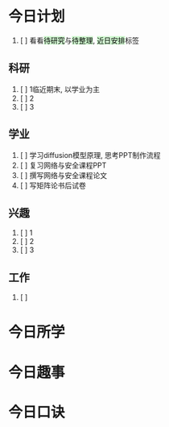 # 今日计划

1. [ ] 看看<mark style="background: #BBFABBA6;">待研究</mark>与<mark style="background: #BBFABBA6;">待整理</mark>,  <mark style="background: #BBFABBA6;">近日安排</mark>标签

## 科研

1. [ ] 1临近期末, 以学业为主
2. [ ] 2
3. [ ] 3 
 
## 学业

1. [ ] 学习diffusion模型原理, 思考PPT制作流程
2. [ ] 复习网络与安全课程PPT
3. [ ] 撰写网络与安全课程论文 
4. [ ] 写矩阵论书后试卷

## 兴趣

1. [ ] 1
2. [ ] 2
3. [ ] 3 


## 工作

1. [ ] 

# 今日所学



# 今日趣事



# 今日口诀


